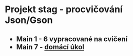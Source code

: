 <h1>Projekt stag - procvičování Json/Gson</h1>
<h2>
  <ul>
    <li>Main 1 - 6 vypracované na cvičení</li>
    <li>Main 7 - <a href="https://lide.uhk.cz/fim/ucitel/vorelvo2/pro1/ukoly/3/tasks/2400191.html">domácí úkol</a></li>
  </ul>
</h2>
